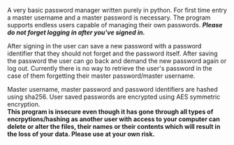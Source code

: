 A very basic password manager written purely in python. For first time entry a master username and a master password is necessary. The program supports endless users capable of managing their own passwords. 
__*Please do not forget logging in after you've signed in.*__

After signing in the user can save a new password with a password identifier that they should not forget and the password itself. After saving the password the user can go back and demand the new password again or log out. Currently there is no way to retrieve the user's password in the case of them forgetting their master password/master username.

Master username, master password and password identifiers are hashed using sha256. User saved passwords are encrypted using AES symmetric encryption.  
__This program is insecure even though it has gone through all types of encrpytions/hashing as another user with access to your computer can delete or alter the files, their names or their contents which will result in the loss of your data. Please use at your own risk.__

